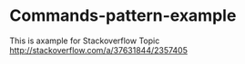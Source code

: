# Commands-pattern-example
This is axample for Stackoverflow Topic http://stackoverflow.com/a/37631844/2357405

